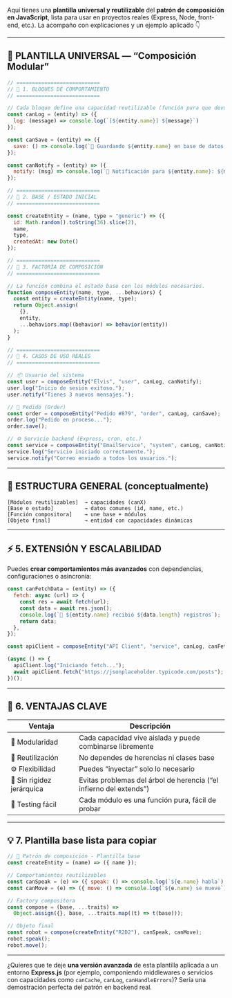 Aquí tienes una **plantilla universal y reutilizable** del **patrón de composición en JavaScript**, lista para usar en proyectos reales (Express, Node, front-end, etc.).
La acompaño con explicaciones y un ejemplo aplicado 👇

---

## 🧩 PLANTILLA UNIVERSAL — “Composición Modular”

```js
// ===========================
// 🧱 1. BLOQUES DE COMPORTAMIENTO
// ===========================

// Cada bloque define una capacidad reutilizable (función pura que devuelve métodos)
const canLog = (entity) => ({
  log: (message) => console.log(`[${entity.name}] ${message}`)
});

const canSave = (entity) => ({
  save: () => console.log(`💾 Guardando ${entity.name} en base de datos...`)
});

const canNotify = (entity) => ({
  notify: (msg) => console.log(`🔔 Notificación para ${entity.name}: ${msg}`)
});

// ===========================
// 🧬 2. BASE / ESTADO INICIAL
// ===========================

const createEntity = (name, type = "generic") => ({
  id: Math.random().toString(36).slice(2),
  name,
  type,
  createdAt: new Date()
});

// ===========================
// 🧩 3. FACTORÍA DE COMPOSICIÓN
// ===========================

// La función combina el estado base con los módulos necesarios.
function composeEntity(name, type, ...behaviors) {
  const entity = createEntity(name, type);
  return Object.assign(
    {},
    entity,
    ...behaviors.map((behavior) => behavior(entity))
  );
}

// ===========================
// 🧠 4. CASOS DE USO REALES
// ===========================

// 📦 Usuario del sistema
const user = composeEntity("Elvis", "user", canLog, canNotify);
user.log("Inicio de sesión exitoso.");
user.notify("Tienes 3 nuevos mensajes.");

// 🛒 Pedido (Order)
const order = composeEntity("Pedido #879", "order", canLog, canSave);
order.log("Pedido en proceso...");
order.save();

// ⚙️ Servicio backend (Express, cron, etc.)
const service = composeEntity("EmailService", "system", canLog, canNotify);
service.log("Servicio iniciado correctamente.");
service.notify("Correo enviado a todos los usuarios.");
```

---

## 🧱 ESTRUCTURA GENERAL (conceptualmente)

```
[Módulos reutilizables]  → capacidades (canX)
[Base o estado]          → datos comunes (id, name, etc.)
[Función compositora]    → une base + módulos
[Objeto final]           → entidad con capacidades dinámicas
```

---

## ⚡️ 5. EXTENSIÓN Y ESCALABILIDAD

Puedes **crear comportamientos más avanzados** con dependencias, configuraciones o asincronía:

```js
const canFetchData = (entity) => ({
  fetch: async (url) => {
    const res = await fetch(url);
    const data = await res.json();
    console.log(`📡 ${entity.name} recibió ${data.length} registros`);
    return data;
  },
});

const apiClient = composeEntity("API Client", "service", canLog, canFetchData);

(async () => {
  apiClient.log("Iniciando fetch...");
  await apiClient.fetch("https://jsonplaceholder.typicode.com/posts");
})();
```

---

## 🧠 6. VENTAJAS CLAVE

| Ventaja                   | Descripción                                                        |
| ------------------------- | ------------------------------------------------------------------ |
| 🧩 Modularidad            | Cada capacidad vive aislada y puede combinarse libremente          |
| 🔁 Reutilización          | No dependes de herencias ni clases base                            |
| ⚙️ Flexibilidad           | Puedes “inyectar” solo lo necesario                                |
| 🚫 Sin rigidez jerárquica | Evitas problemas del árbol de herencia (“el infierno del extends”) |
| 🧪 Testing fácil          | Cada módulo es una función pura, fácil de probar                   |

---

## 💡 7. Plantilla base lista para copiar

```js
// 🧩 Patrón de composición - Plantilla base
const createEntity = (name) => ({ name });

// Comportamientos reutilizables
const canSpeak = (e) => ({ speak: () => console.log(`${e.name} habla`) });
const canMove = (e) => ({ move: () => console.log(`${e.name} se mueve`) });

// Factory compositora
const compose = (base, ...traits) =>
  Object.assign({}, base, ...traits.map((t) => t(base)));

// Objeto final
const robot = compose(createEntity("R2D2"), canSpeak, canMove);
robot.speak();
robot.move();
```

---

¿Quieres que te deje **una versión avanzada** de esta plantilla aplicada a un entorno **Express.js** (por ejemplo, componiendo middlewares o servicios con capacidades como `canCache`, `canLog`, `canHandleErrors`)?
Sería una demostración perfecta del patrón en backend real.
